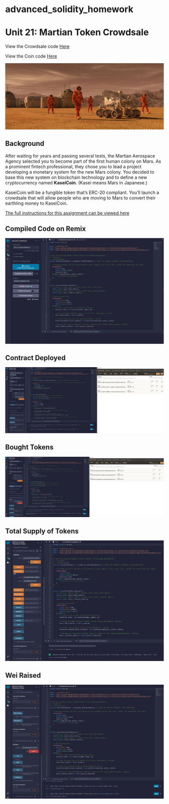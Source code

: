 # advanced_solidity_homework

# Unit 21: Martian Token Crowdsale

View the Crowdsale code [Here]()

View the Coin code [Here]()

![alt=""](Images/application-image.png)

## Background

After waiting for years and passing several tests, the Martian Aerospace Agency selected you to become part of the first human colony on Mars. As a prominent fintech professional, they chose you to lead a project developing a monetary system for the new Mars colony. You decided to base this new system on blockchain technology and to define a new cryptocurrency named **KaseiCoin**. (Kasei means Mars in Japanese.)

KaseiCoin will be a fungible token that’s ERC-20 compliant. You’ll launch a crowdsale that will allow people who are moving to Mars to convert their earthling money to KaseiCoin.

[The full instructions for this assignment can be viewed here]()

## Compiled Code on Remix
![compiled](Images/compiled_kasei.png)

## Contract Deployed
![deployed](Images/deployed_contract.png)

## Bought Tokens
![bought_tokens](Images/tokens_bought.png)

## Total Supply of Tokens
![token_supply](Images/token_supply.png)

## Wei Raised
![wei_raised](Images/wei_raised.png)